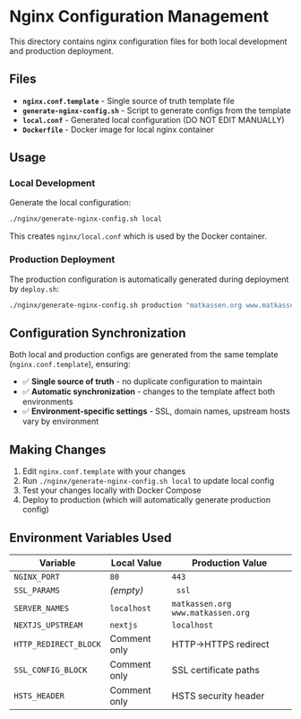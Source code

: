 # Nginx Configuration Management

This directory contains nginx configuration files for both local development and production deployment.

## Files

- **`nginx.conf.template`** - Single source of truth template file
- **`generate-nginx-config.sh`** - Script to generate configs from the template
- **`local.conf`** - Generated local configuration (DO NOT EDIT MANUALLY)
- **`Dockerfile`** - Docker image for local nginx container

## Usage

### Local Development

Generate the local configuration:

```bash
./nginx/generate-nginx-config.sh local
```

This creates `nginx/local.conf` which is used by the Docker container.

### Production Deployment

The production configuration is automatically generated during deployment by `deploy.sh`:

```bash
./nginx/generate-nginx-config.sh production "matkassen.org www.matkassen.org" "matkassen.org"
```

## Configuration Synchronization

Both local and production configs are generated from the same template (`nginx.conf.template`), ensuring:

- ✅ **Single source of truth** - no duplicate configuration to maintain
- ✅ **Automatic synchronization** - changes to the template affect both environments
- ✅ **Environment-specific settings** - SSL, domain names, upstream hosts vary by environment

## Making Changes

1. Edit `nginx.conf.template` with your changes
2. Run `./nginx/generate-nginx-config.sh local` to update local config
3. Test your changes locally with Docker Compose
4. Deploy to production (which will automatically generate production config)

## Environment Variables Used

| Variable              | Local Value  | Production Value                  |
| --------------------- | ------------ | --------------------------------- |
| `NGINX_PORT`          | `80`         | `443`                             |
| `SSL_PARAMS`          | _(empty)_    | ` ssl`                            |
| `SERVER_NAMES`        | `localhost`  | `matkassen.org www.matkassen.org` |
| `NEXTJS_UPSTREAM`     | `nextjs`     | `localhost`                       |
| `HTTP_REDIRECT_BLOCK` | Comment only | HTTP→HTTPS redirect               |
| `SSL_CONFIG_BLOCK`    | Comment only | SSL certificate paths             |
| `HSTS_HEADER`         | Comment only | HSTS security header              |
